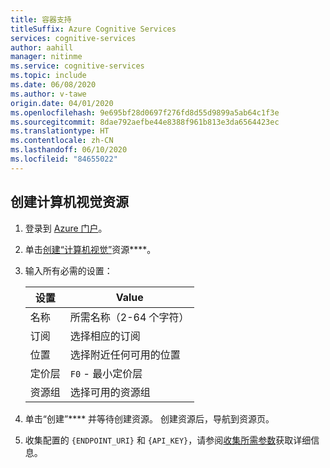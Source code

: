 ```yaml
---
title: 容器支持
titleSuffix: Azure Cognitive Services
services: cognitive-services
author: aahill
manager: nitinme
ms.service: cognitive-services
ms.topic: include
ms.date: 06/08/2020
ms.author: v-tawe
origin.date: 04/01/2020
ms.openlocfilehash: 9e695bf28d0697f276fd8d55d9899a5ab64c1f3e
ms.sourcegitcommit: 8dae792aefbe44e8388f961b813e3da6564423ec
ms.translationtype: HT
ms.contentlocale: zh-CN
ms.lasthandoff: 06/10/2020
ms.locfileid: "84655022"
---
```

## <a name="create-an-computer-vision-resource"></a>创建计算机视觉资源

1. 登录到 [Azure 门户](https://portal.azure.cn)。
1. 单击[创建“计算机视觉”](https://portal.azure.cn/#create/Microsoft.CognitiveServicesComputerVision)资源****。
1. 输入所有必需的设置：

    |设置|Value|
    |--|--|
    |名称|所需名称（2-64 个字符）|
    |订阅|选择相应的订阅|
    |位置|选择附近任何可用的位置|
    |定价层|`F0` - 最小定价层|
    |资源组|选择可用的资源组|

1. 单击“创建”**** 并等待创建资源。 创建资源后，导航到资源页。
1. 收集配置的 `{ENDPOINT_URI}` 和 `{API_KEY}`，请参阅[收集所需参数](../computer-vision-how-to-install-containers.md#gathering-required-parameters)获取详细信息。
